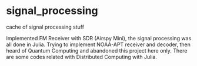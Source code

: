 # signal_processing
cache of signal processing stuff

Implemented FM Receiver with SDR (Airspy Mini), the signal processing was all done in Julia.
Trying to implement NOAA-APT receiver and decoder, then heard of Quantum Computing and abandoned this project here only.
There are some codes related with Distributed Computing with Julia.
